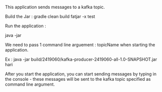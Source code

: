 This application sends messages to a kafka topic.

Build the Jar : gradle clean build fatjar -x test

Run the application :

java -jar <jarForApplication> <topicName>

We need to pass 1 command line arguement : topicName when starting the application.

Ex : java -jar build/2419060/kafka-producer-2419060-all-1.0-SNAPSHOT.jar hari

After you start the application, you can start sending messages by typing in the console - these messages will be sent to the kafka topic specified as
command line argument.